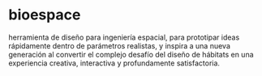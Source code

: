 # bioespace
herramienta de diseño para ingeniería espacial, para prototipar ideas rápidamente dentro de parámetros realistas, y inspira a una nueva generación al convertir el complejo desafío del diseño de hábitats en una experiencia creativa, interactiva y profundamente satisfactoria.
